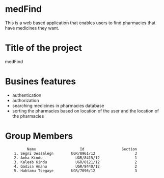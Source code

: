 # medFind
This is a web based application that enables users to find pharmacies that have medicines they want.

# Title of the project
medFind

# Busines features
- authentication
- authorization
- searching medicines in pharmacies database
- sorting the pharmacies based on location of the user and the location of the pharmacies

# Group Members
              Name         		      Id      	         Section 
        1. Segni Dessalegn        UGR/8961/12           	   3
        2. Amha Kindu    	        UGR/8415/12                1
        3. Kaleab Kindu  	        UGR/8121/12                2
        4. Gadisa Amanu 	        UGR/8440/12            	   2
        5. Habtamu Tsegaye        UGR/7096/12           	   3
